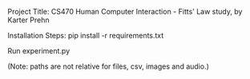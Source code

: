 Project Title: CS470 Human Computer Interaction - Fitts' Law study, by Karter Prehn

Installation Steps:
pip install -r requirements.txt

Run experiment.py

(Note: paths are not relative for files, csv, images and audio.)
